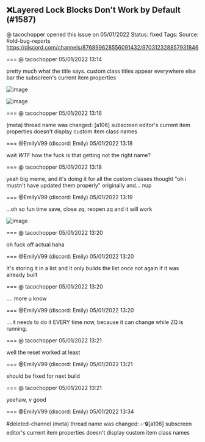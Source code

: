 ## ❌Layered Lock Blocks Don't Work by Default (#1587)
@ tacochopper opened this issue on 05/01/2022
Status: fixed
Tags: 
Source: #old-bug-reports https://discord.com/channels/876899628556091432/970312328857931846


=== @ tacochopper 05/01/2022 13:14

pretty much what the title says. custom class titles appear everywhere else bar the subscreen's current item properties

![image](https://cdn.discordapp.com/attachments/970312328857931846/970312369559437372/zquest_VH5uf0Cafk.png?ex=65e477d0&is=65d202d0&hm=39e1e0a4e5b4e26c34c1e5c5ab8f01e1473390b66d652c70978c0cf838f7c957&)

![image](https://cdn.discordapp.com/attachments/970312328857931846/970312391545983027/zquest_bR1XrgOP8O.png?ex=65e477d5&is=65d202d5&hm=21a86b7d4eea154d6a68c2be77eef3c4aafa57cb1c919a97ae8e5e3b1c5a0ee3&)

=== @ tacochopper 05/01/2022 13:16

(meta) thread name was changed: [a106] subscreen editor's current item properties doesn't display custom item class names

=== @EmilyV99 (discord: Emily) 05/01/2022 13:18

wait *WTF*
how the fuck is that getting not the right name?

=== @ tacochopper 05/01/2022 13:18

yeah big meme, and it's doing it for all the custom classes
thought "oh i mustn't have updated them properly" originally and... nup

=== @EmilyV99 (discord: Emily) 05/01/2022 13:19

...oh
so fun time
save, close zq, reopen zq
and it will work

![image](https://cdn.discordapp.com/attachments/970312328857931846/970313706397372417/unknown.png?ex=65e4790f&is=65d2040f&hm=500de82f8d362e515323d830c32e05cb4c8ece7fd74bbce5b7519661c457a7ae&)

=== @ tacochopper 05/01/2022 13:20

oh fuck off actual haha

=== @EmilyV99 (discord: Emily) 05/01/2022 13:20

It's storing it in a list
and it only builds the list *once*
not again if it was already built

=== @ tacochopper 05/01/2022 13:20

.... more u know

=== @EmilyV99 (discord: Emily) 05/01/2022 13:20

....it needs to do it EVERY time now, because it can change while ZQ is running.

=== @ tacochopper 05/01/2022 13:21

well the reset worked at least

=== @EmilyV99 (discord: Emily) 05/01/2022 13:21

should be fixed for next build

=== @ tacochopper 05/01/2022 13:21

yeehaw, v good

=== @EmilyV99 (discord: Emily) 05/01/2022 13:34

#deleted-channel
(meta) thread name was changed: ✅🔒[a106] subscreen editor's current item properties doesn't display custom item class names
